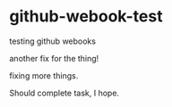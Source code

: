 # github-webook-test
testing github webooks


another fix for the thing!


fixing more things.

Should complete task, I hope.
